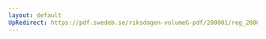 ```yaml
---
layout: default
UpRedirect: https://pdf.swedeb.se/riksdagen-volumeG-pdf/200001/reg_200001/reg_200001_0083.pdf
---
```

